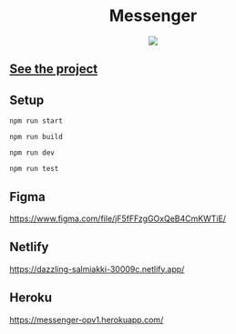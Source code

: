 <h1 align="center">Messenger</h1>
<p align="center">
  <img src="https://img.shields.io/badge/made%20by-opv1-blue.svg">
</p>

## [See the project](https://dazzling-salmiakki-30009c.netlify.app)

## Setup

```
npm run start
```

```
npm run build
```

```
npm run dev
```

```
npm run test
```

## Figma

https://www.figma.com/file/jF5fFFzgGOxQeB4CmKWTiE/

## Netlify

https://dazzling-salmiakki-30009c.netlify.app/

## Heroku

https://messenger-opv1.herokuapp.com/
